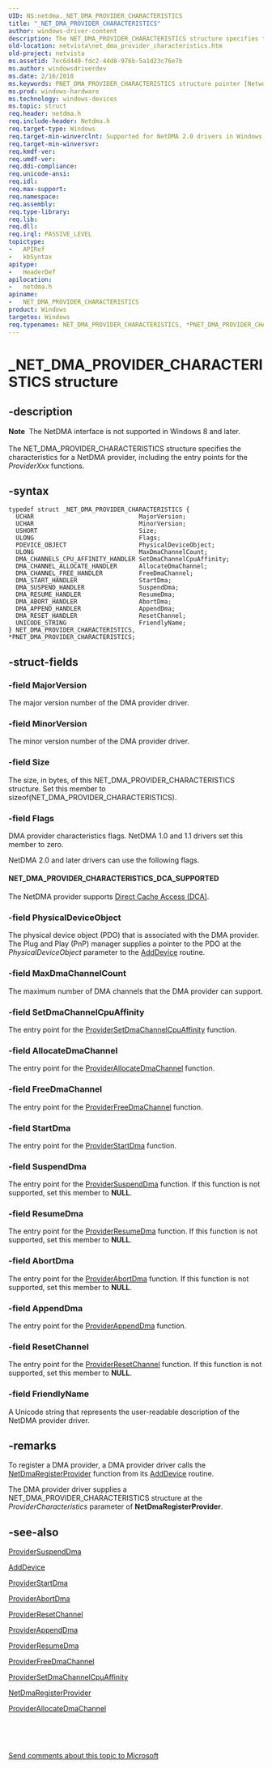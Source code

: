 ```yaml
---
UID: NS:netdma._NET_DMA_PROVIDER_CHARACTERISTICS
title: "_NET_DMA_PROVIDER_CHARACTERISTICS"
author: windows-driver-content
description: The NET_DMA_PROVIDER_CHARACTERISTICS structure specifies the characteristics for a NetDMA provider, including the entry points for the ProviderXxx functions.
old-location: netvista\net_dma_provider_characteristics.htm
old-project: netvista
ms.assetid: 7ec6d449-fdc2-44d8-976b-5a1d23c76e7b
ms.author: windowsdriverdev
ms.date: 2/16/2018
ms.keywords: PNET_DMA_PROVIDER_CHARACTERISTICS structure pointer [Network Drivers Starting with Windows Vista], NET_DMA_PROVIDER_CHARACTERISTICS structure [Network Drivers Starting with Windows Vista], _NET_DMA_PROVIDER_CHARACTERISTICS, netdma/PNET_DMA_PROVIDER_CHARACTERISTICS, PNET_DMA_PROVIDER_CHARACTERISTICS, NET_DMA_PROVIDER_CHARACTERISTICS, *PNET_DMA_PROVIDER_CHARACTERISTICS, netdma/NET_DMA_PROVIDER_CHARACTERISTICS, netvista.net_dma_provider_characteristics, netdma_ref_24841207-9eca-483b-9ee5-81e7f24b62e6.xml
ms.prod: windows-hardware
ms.technology: windows-devices
ms.topic: struct
req.header: netdma.h
req.include-header: Netdma.h
req.target-type: Windows
req.target-min-winverclnt: Supported for NetDMA 2.0 drivers in Windows Server 2008. (Added FriendlyName   member.) Supported for NetDMA 1.1 drivers in Windows Server 2008. Supported for NetDMA 1.0 drivers in   Windows Server 2008 and Windows Vista.
req.target-min-winversvr: 
req.kmdf-ver: 
req.umdf-ver: 
req.ddi-compliance: 
req.unicode-ansi: 
req.idl: 
req.max-support: 
req.namespace: 
req.assembly: 
req.type-library: 
req.lib: 
req.dll: 
req.irql: PASSIVE_LEVEL
topictype:
-	APIRef
-	kbSyntax
apitype:
-	HeaderDef
apilocation:
-	netdma.h
apiname:
-	NET_DMA_PROVIDER_CHARACTERISTICS
product: Windows
targetos: Windows
req.typenames: NET_DMA_PROVIDER_CHARACTERISTICS, *PNET_DMA_PROVIDER_CHARACTERISTICS
---
```


# _NET_DMA_PROVIDER_CHARACTERISTICS structure


## -description


<div class="alert"><b>Note</b>  The NetDMA interface is not supported in Windows 8 and later.</div><div> </div>The NET_DMA_PROVIDER_CHARACTERISTICS structure specifies the characteristics for a NetDMA provider,
  including the entry points for the 
  <i>ProviderXxx</i> functions.


## -syntax


````
typedef struct _NET_DMA_PROVIDER_CHARACTERISTICS {
  UCHAR                             MajorVersion;
  UCHAR                             MinorVersion;
  USHORT                            Size;
  ULONG                             Flags;
  PDEVICE_OBJECT                    PhysicalDeviceObject;
  ULONG                             MaxDmaChannelCount;
  DMA_CHANNELS_CPU_AFFINITY_HANDLER SetDmaChannelCpuAffinity;
  DMA_CHANNEL_ALLOCATE_HANDLER      AllocateDmaChannel;
  DMA_CHANNEL_FREE_HANDLER          FreeDmaChannel;
  DMA_START_HANDLER                 StartDma;
  DMA_SUSPEND_HANDLER               SuspendDma;
  DMA_RESUME_HANDLER                ResumeDma;
  DMA_ABORT_HANDLER                 AbortDma;
  DMA_APPEND_HANDLER                AppendDma;
  DMA_RESET_HANDLER                 ResetChannel;
  UNICODE_STRING                    FriendlyName;
} NET_DMA_PROVIDER_CHARACTERISTICS, *PNET_DMA_PROVIDER_CHARACTERISTICS;
````


## -struct-fields




### -field MajorVersion

The major version number of the DMA provider driver.


### -field MinorVersion

The minor version number of the DMA provider driver.


### -field Size

The size, in bytes, of this NET_DMA_PROVIDER_CHARACTERISTICS structure. Set this member to 
     sizeof(NET_DMA_PROVIDER_CHARACTERISTICS).


### -field Flags

DMA provider characteristics flags. NetDMA 1.0 and 1.1 drivers set this member to zero.
     

NetDMA 2.0 and later drivers can use the following flags.





#### NET_DMA_PROVIDER_CHARACTERISTICS_DCA_SUPPORTED

The NetDMA provider supports 
       <a href="https://docs.microsoft.com/en-us/windows-hardware/drivers/network/direct-cache-access--dca-">Direct Cache Access (DCA)</a>.


### -field PhysicalDeviceObject

The physical device object (PDO) that is associated with the DMA provider. The Plug and Play (PnP)
     manager supplies a pointer to the PDO at the 
     <i>PhysicalDeviceObject</i> parameter to the 
     <a href="https://msdn.microsoft.com/library/windows/hardware/ff540521">AddDevice</a> routine.


### -field MaxDmaChannelCount

The maximum number of DMA channels that the DMA provider can support.


### -field SetDmaChannelCpuAffinity

The entry point for the 
     <a href="..\netdma\nc-netdma-dma_channels_cpu_affinity_handler.md">
     ProviderSetDmaChannelCpuAffinity</a> function.


### -field AllocateDmaChannel

The entry point for the 
     <a href="..\netdma\nc-netdma-dma_channel_allocate_handler.md">
     ProviderAllocateDmaChannel</a> function.


### -field FreeDmaChannel

The entry point for the 
     <a href="..\netdma\nc-netdma-dma_channel_free_handler.md">
     ProviderFreeDmaChannel</a> function.


### -field StartDma

The entry point for the 
     <a href="..\netdma\nc-netdma-dma_start_handler.md">ProviderStartDma</a> function.


### -field SuspendDma

The entry point for the 
     <a href="..\netdma\nc-netdma-dma_suspend_handler.md">ProviderSuspendDma</a> function. If this
     function is not supported, set this member to <b>NULL</b>.


### -field ResumeDma

The entry point for the 
     <a href="..\netdma\nc-netdma-dma_resume_handler.md">ProviderResumeDma</a> function. If this
     function is not supported, set this member to <b>NULL</b>.


### -field AbortDma

The entry point for the 
     <a href="..\netdma\nc-netdma-dma_abort_handler.md">ProviderAbortDma</a> function. If this
     function is not supported, set this member to <b>NULL</b>.


### -field AppendDma

The entry point for the 
     <a href="..\netdma\nc-netdma-dma_append_handler.md">ProviderAppendDma</a> function.


### -field ResetChannel

The entry point for the 
     <a href="..\netdma\nc-netdma-dma_reset_handler.md">ProviderResetChannel</a> function. If
     this function is not supported, set this member to <b>NULL</b>.


### -field FriendlyName

A Unicode string that represents the user-readable description of the NetDMA provider
     driver.


## -remarks



To register a DMA provider, a DMA provider driver calls the 
    <a href="..\netdma\nf-netdma-netdmaregisterprovider.md">NetDmaRegisterProvider</a> function
    from its 
    <a href="https://msdn.microsoft.com/library/windows/hardware/ff540521">AddDevice</a> routine.

The DMA provider driver supplies a NET_DMA_PROVIDER_CHARACTERISTICS structure at the 
    <i>ProviderCharacteristics</i> parameter of 
    <b>NetDmaRegisterProvider</b>.




## -see-also

<a href="..\netdma\nc-netdma-dma_suspend_handler.md">ProviderSuspendDma</a>



<a href="https://msdn.microsoft.com/library/windows/hardware/ff540521">AddDevice</a>



<a href="..\netdma\nc-netdma-dma_start_handler.md">ProviderStartDma</a>



<a href="..\netdma\nc-netdma-dma_abort_handler.md">ProviderAbortDma</a>



<a href="..\netdma\nc-netdma-dma_reset_handler.md">ProviderResetChannel</a>



<a href="..\netdma\nc-netdma-dma_append_handler.md">ProviderAppendDma</a>



<a href="..\netdma\nc-netdma-dma_resume_handler.md">ProviderResumeDma</a>



<a href="..\netdma\nc-netdma-dma_channel_free_handler.md">ProviderFreeDmaChannel</a>



<a href="..\netdma\nc-netdma-dma_channels_cpu_affinity_handler.md">
   ProviderSetDmaChannelCpuAffinity</a>



<a href="..\netdma\nf-netdma-netdmaregisterprovider.md">NetDmaRegisterProvider</a>



<a href="..\netdma\nc-netdma-dma_channel_allocate_handler.md">ProviderAllocateDmaChannel</a>



 

 

<a href="mailto:wsddocfb@microsoft.com?subject=Documentation%20feedback [netvista\netvista]:%20NET_DMA_PROVIDER_CHARACTERISTICS structure%20 RELEASE:%20(2/16/2018)&amp;body=%0A%0APRIVACY STATEMENT%0A%0AWe use your feedback to improve the documentation. We don't use your email address for any other purpose, and we'll remove your email address from our system after the issue that you're reporting is fixed. While we're working to fix this issue, we might send you an email message to ask for more info. Later, we might also send you an email message to let you know that we've addressed your feedback.%0A%0AFor more info about Microsoft's privacy policy, see http://privacy.microsoft.com/en-us/default.aspx." title="Send comments about this topic to Microsoft">Send comments about this topic to Microsoft</a>

